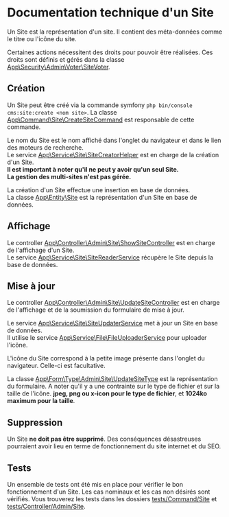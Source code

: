 # Documentation technique d'un Site

Un Site est la représentation d'un site. Il contient des méta-données comme le titre ou l'icône du site.

Certaines actions nécessitent des droits pour pouvoir être réalisées. Ces droits sont définis et gérés dans la classe [App\Security\Admin\Voter\SiteVoter](../../../app/src/Security/Admin/Voter/SiteVoter.php).

## Création

Un Site peut être créé via la commande symfony `php bin/console cms:site:create <nom site>`. La classe [App\Command\Site\CreateSiteCommand](../../../app/src/Command/Site/CreateSiteCommand.php) est responsable de cette commande.

Le nom du Site est le nom affiché dans l'onglet du navigateur et dans le lien des moteurs de recherche.  
Le service [App\Service\Site\SiteCreatorHelper](../../../app/src/Service/Site/SiteCreatorHelper.php) est en charge de la création d'un Site.  
**Il est important à noter qu'il ne peut y avoir qu'un seul Site.**  
**La gestion des multi-sites n'est pas gérée.**

La création d'un Site effectue une insertion en base de données.  
La classe [App\Entity\Site](../../../app/src/Entity/Site.php) est la représentation d'un Site en base de données.

## Affichage

Le controller [App\Controller\Admin\Site\ShowSiteController](../../../app/src/Controller/Admin/Site/ShowSiteController.php) est en charge de l'affichage d'un Site.  
Le service [App\Service\Site\SiteReaderService](../../../app/src/Service/Site/SiteReaderService.php) récupère le Site depuis la base de données.  

## Mise à jour

Le controller [App\Controller\Admin\Site\UpdateSiteController](../../../app/src/Controller/Admin/Site/UpdateSiteController.php) est en charge de l'affichage et de la soumission du formulaire de mise à jour.

Le service [App\Service\Site\SiteUpdaterService](../../../app/src/Service/Site/SiteUpdaterService.php) met à jour un Site en base de données.  
Il utilise le service [App\Service\File\FileUploaderService](../../../app/src/Service/File/FileUploaderService.php) pour uploader l'icône.

L'icône du Site correspond à la petite image présente dans l'onglet du navigateur. Celle-ci est facultative.

La classe [App\Form\Type\Admin\Site\UpdateSiteType](../../../app/src/Form/Type/Admin/Site/UpdateSiteType.php) est la représentation du formulaire. A noter qu'il y a une contrainte sur le type de fichier et sur la taille de l'icône. **jpeg, png ou x-icon pour le type de fichier**, et **1024ko maximum pour la taille**.

## Suppression

Un Site **ne doit pas être supprimé**. Des conséquences désastreuses pourraient avoir lieu en terme de fonctionnement du site internet et du SEO.

## Tests

Un ensemble de tests ont été mis en place pour vérifier le bon fonctionnement d'un Site. Les cas nominaux et les cas non désirés sont vérifiés. Vous trouverez les tests dans les dossiers [tests/Command/Site](../../../app/tests/Command/Site) et [tests/Controller/Admin/Site](../../../app/tests/Controller/Admin/Site).